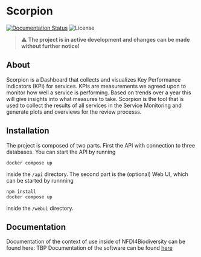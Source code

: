 # Scorpion
[![Documentation Status](https://readthedocs.org/projects/scorpion4biodiversity/badge/?version=latest)](https://scorpion4biodiversity.readthedocs.io/?badge=latest)
![License](https://img.shields.io/github/license/IPK-BIT/scorpion)

> :warning: **The project is in active development and changes can be made without further notice!**

## About
Scorpion is a Dashboard that collects and visualizes Key Performance Indicators (KPI) for services. KPIs are measurements we agreed upon to monitor how well a service is performing. Based on trends over a year this will give insights into what measures to take. Scorpion is the tool that is used to collect the results of all services in the Service Monitoring and generate plots and overviews for the review processs.

## Installation
The project is composed of two parts. First the API with connection to three databases. You can start the API by running 
```
docker compose up
```
inside the ```/api``` directory. The second part is the (optional) Web UI, which can be started by runnning 
```
npm install
docker compose up
```
inside the ```/webui``` directory. 

## Documentation
Documentation of the context of use inside of NFDI4Biodiversity can be found here: TBP
Documentation of the software can be found [here](https://scorpion4biodiversity.readthedocs.io/en/latest/)

